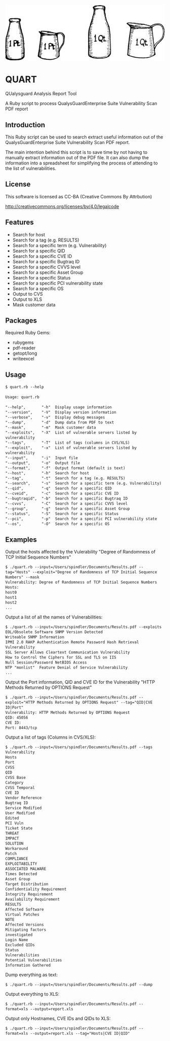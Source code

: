 ![alt tag](https://raw.githubusercontent.com/lateralblast/quart/master/quart.gif)

QUART
=====

QUalysguard Analysis Report Tool

A Ruby script to process QualysGuardEnterprise Suite Vulnerability Scan PDF report

Introduction
------------

This Ruby script can be used to search extract useful information out of the
QualysGuardEnterprise Suite Vulnerability Scan PDF report.

The main intention behind this script is to save time by not having to manually
extract information out of the PDF file. It can also dump the information into
a spreadsheet for simplifying the process of attending to the list of vulnerabilities.

License
-------

This software is licensed as CC-BA (Creative Commons By Attrbution)

http://creativecommons.org/licenses/by/4.0/legalcode

Features
--------

- Search for host
- Search for a tag (e.g. RESULTS)
- Search for a specific term (e.g. Vulnerability)
- Search for a specific QID
- Search for a specific CVE ID
- Search for a specific Bugtraq ID
- Search for a specific CVVS level
- Search for a specific Asset Group
- Search for a specific Status
- Search for a specific PCI vulnerability state
- Search for a specific OS
- Output to CVS
- Output to XLS
- Mask customer data

Packages
--------

Required Ruby Gems:

- rubygems
- pdf-reader
- getopt/long
- writeexcel

Usage
-----

```
$ quart.rb --help

Usage: quart.rb

"--help",       "-h"  Display usage information
"--version",    "-V"  Display version information
"--verbose",    "-v"  Display debug messages
"--dump",       "-d"  Dump data from PDF to text
"--mask",       "-m"  Mask customer data
"--exploits",   "-X"  List of vulnerable servers listed by vulnerability
"--tags",       "-T"  List of tags (columns in CVS/XLS)
"--exploit",    "-x"  List of vulnerable servers listed by vulnerability
"--input",      "-i"  Input file
"--output",     "-o"  Output file
"--format",     "-f"  Output format (default is text)
"--host",       "-h"  Search for host
"--tag",        "-t"  Search for a tag (e.g. RESULTS)
"--search",     "-s"  Search for a specific term (e.g. Vulnerability)
"--qid",        "-q"  Search for a specific QID
"--cveid",      "-c"  Search for a specific CVE ID
"--bugtraqid",  "-b"  Search for a specific Bugtraq ID
"--cvvs",       "-C"  Search for a specific CVVS level
"--group",      "-g"  Search for a specific Asset Group
"--status",     "-S"  Search for a specific Status
"--pci",        "-p"  Search for a specific PCI vulnerability state
"--os",         "-O"  Search for a specific OS
```

Examples
--------

Output the hosts affected by the Vulerability "Degree of Randomness of TCP Initial Sequence Numbers"

```
$ ./quart.rb --input=/Users/spindler/Documents/Results.pdf --tag="Hosts" --exploit="Degree of Randomness of TCP Initial Sequence Numbers" --mask
Vulnerability: Degree of Randomness of TCP Initial Sequence Numbers
Hosts:
host0
host1
host2
...
```

Output a list of all the names of Vulnerabilities:

```
$ ./quart.rb --input=/Users/spindler/Documents/Results.pdf --exploits
EOL/Obsolete Software SNMP Version Detected
Writeable SNMP Information
IPMI 2.0 RAKP Authentication Remote Password Hash Retrieval Vulnerability
SSL Server Allows Cleartext Communication Vulnerability
How to Control the Ciphers for SSL and TLS on IIS
Null Session/Password NetBIOS Access
NTP "monlist"  Feature Denial of Service Vulnerability
...
```

Output the Port information, QID and CVE ID for the Vulnerability "HTTP Methods Returned by OPTIONS Request"

```
$ ./quart.rb --input=/Users/spindler/Documents/Results.pdf --exploit="HTTP Methods Returned by OPTIONS Request" --tag="QID|CVE ID|Port"
Vulnerability: HTTP Methods Returned by OPTIONS Request
QID: 45056
CVE ID: 
Port: 8443/tcp
```

Output a list of tags (Columns in CVS/XLS):

```
$ ./quart.rb --input=/Users/spindler/Documents/Results.pdf --tags
Vulnerability
Hosts
Port
CVSS
QID
CVSS Base
Category
CVSS Temporal
CVE ID
Vendor Reference
Bugtraq ID
Service Modified
User Modified
Edited
PCI Vuln
Ticket State
THREAT
IMPACT
SOLUTION
Workaround
Patch
COMPLIANCE
EXPLOITABILITY
ASSOCIATED MALWARE
Times Detected
Asset Group
Target Distribution
Confidentiality Requirement
Integrity Requirement
Availability Requirement
RESULTS
Affected Software
Virtual Patches
NOTE
Affected Versions
Mitigating factors
investigated
Login Name
Excluded QIDs
Status
Vulnerabilities
Potential Vulnerabilities
Information Gathered
```

Dump everything as text:

```
$ ./quart.rb --input=/Users/spindler/Documents/Results.pdf --dump
```

Output everything to XLS:

```
$ ./quart.rb --input=/Users/spindler/Documents/Results.pdf --format=xls --output=report.xls
```

Output only Hostnames, CVE IDs and QIDs to XLS:

```
$ ./quart.rb --input=/Users/spindler/Documents/Results.pdf --format=xls --output=report.xls --tag="Hosts|CVE ID|QID"
```

